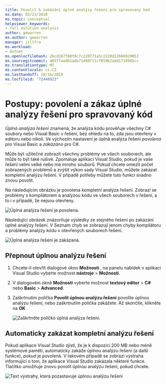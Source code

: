 ```yaml
---
title: Povolit & zakázání úplné analýzy řešení pro spravovaný kód
ms.date: 03/23/2018
ms.topic: conceptual
helpviewer_keywords:
- full solution analysis
author: gewarren
ms.author: gewarren
manager: jillfra
ms.workload:
- dotnet
ms.openlocfilehash: 26cd267f80f8c7c220771a5c2220d22b66929051
ms.sourcegitcommit: 485ffaedb1ade71490f11cf05962add1718945cc
ms.translationtype: MT
ms.contentlocale: cs-CZ
ms.lasthandoff: 10/16/2019
ms.locfileid: "72448923"
---
```

# <a name="how-to-enable-and-disable-full-solution-analysis-for-managed-code"></a>Postupy: povolení a zákaz úplné analýzy řešení pro spravovaný kód

*Úplná analýza řešení* znamená, že analýza kódu prověřuje všechny C# soubory nebo Visual Basic v řešení, bez ohledu na to, zda jsou otevřeny v editoru nebo nikoli. Ve výchozím nastavení je úplná analýza řešení *povolena* pro Visual Basic a *zakázáno* pro C#.

Může být užitečné zobrazit všechny problémy ve všech souborech, ale může to být také rušivé. Zpomaluje aplikaci Visual Studio, pokud je vaše řešení velmi velké nebo má mnoho souborů. Pokud chcete omezit počet zobrazených problémů a zvýšit výkon sady Visual Studio, můžete zakázat kompletní analýzu řešení. V případě potřeby můžete tuto funkci snadno znovu povolit.

Na následujícím obrázku je povolena kompletní analýza řešení. Zobrazí se problémy s kompilátorem a analýzou kódu ve všech souborech v řešení, a to i v případě, že nejsou otevřeny.

![Úplná analýza řešení je povolena.](../code-quality/media/fsa_enabled.png)

Následující obrázek znázorňuje výsledky ze stejného řešení po zakázání úplné analýzy řešení. V Seznam chyb se zobrazují jenom chyby kompilátoru a problémy analýzy kódu v otevřených souborech řešení.

![Úplná analýza řešení je zakázaná.](../code-quality/media/fsa_disabled.png)

## <a name="toggle-full-solution-analysis"></a>Přepnout úplnou analýzu řešení

1. Chcete-li otevřít dialogové okno **Možnosti** , na panelu nabídek v aplikaci Visual Studio vyberte možnost **nástroje** > **Možnosti**.

1. V dialogovém okně **Možnosti** vyberte možnost **textový editor** > **C#** nebo **Basic** > **Advanced**.

1. Zaškrtnutím políčka **Povolit úplnou analýzu řešení** povolíte úplnou analýzu řešení, nebo zaškrtnutím políčka zakážete. Až skončíte, klikněte na **OK** .

   ![Zaškrtněte políčko úplná analýza řešení.](../code-quality/media/options-enable-full-solution-analysis.png)

## <a name="automatically-disable-full-solution-analysis"></a>Automaticky zakázat kompletní analýzu řešení

Pokud aplikace Visual Studio zjistí, že je k dispozici 200 MB nebo méně systémové paměti, automaticky zakáže úplnou analýzu řešení (a další funkce), pokud je povolená. V takovém případě se zobrazí výstraha informující o tom, že aplikace Visual Studio zakázala některé funkce. Tlačítko umožňuje znovu povolit úplnou analýzu řešení, pokud chcete.

![Text výstrahy, která pozastavuje úplnou analýzu řešení](../code-quality/media/fsa_alert.png)
